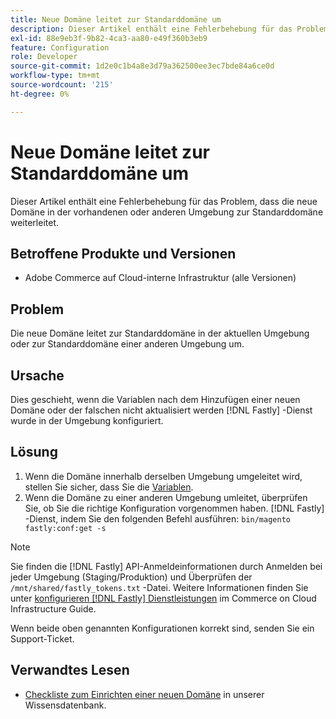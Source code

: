 ```yaml
---
title: Neue Domäne leitet zur Standarddomäne um
description: Dieser Artikel enthält eine Fehlerbehebung für das Problem, dass die neue Domäne in der vorhandenen oder anderen Umgebung zur Standarddomäne weiterleitet.
exl-id: 88e9eb3f-9b82-4ca3-aa80-e49f360b3eb9
feature: Configuration
role: Developer
source-git-commit: 1d2e0c1b4a8e3d79a362500ee3ec7bde84a6ce0d
workflow-type: tm+mt
source-wordcount: '215'
ht-degree: 0%

---
```


# Neue Domäne leitet zur Standarddomäne um

Dieser Artikel enthält eine Fehlerbehebung für das Problem, dass die neue Domäne in der vorhandenen oder anderen Umgebung zur Standarddomäne weiterleitet.

## Betroffene Produkte und Versionen

* Adobe Commerce auf Cloud-interne Infrastruktur (alle Versionen)

## Problem

Die neue Domäne leitet zur Standarddomäne in der aktuellen Umgebung oder zur Standarddomäne einer anderen Umgebung um.

## Ursache

Dies geschieht, wenn die Variablen nach dem Hinzufügen einer neuen Domäne oder der falschen nicht aktualisiert werden [!DNL Fastly] -Dienst wurde in der Umgebung konfiguriert.

## Lösung

1. Wenn die Domäne innerhalb derselben Umgebung umgeleitet wird, stellen Sie sicher, dass Sie die [Variablen](https://experienceleague.adobe.com/docs/commerce-cloud-service/user-guide/configure-store/multiple-sites.html#modify-variables).
1. Wenn die Domäne zu einer anderen Umgebung umleitet, überprüfen Sie, ob Sie die richtige Konfiguration vorgenommen haben. [!DNL Fastly] -Dienst, indem Sie den folgenden Befehl ausführen: `bin/magento fastly:conf:get -s`

>[!NOTE]
>
>Sie finden die [!DNL Fastly] API-Anmeldeinformationen durch Anmelden bei jeder Umgebung (Staging/Produktion) und Überprüfen der `/mnt/shared/fastly_tokens.txt` -Datei. Weitere Informationen finden Sie unter [konfigurieren [!DNL Fastly] Dienstleistungen](https://experienceleague.adobe.com/docs/commerce-cloud-service/user-guide/cdn/setup-fastly/fastly-configuration.html) im Commerce on Cloud Infrastructure Guide.

Wenn beide oben genannten Konfigurationen korrekt sind, senden Sie ein Support-Ticket.

## Verwandtes Lesen

* [Checkliste zum Einrichten einer neuen Domäne](https://experienceleague.adobe.com/docs/commerce-knowledge-base/kb/how-to/checklist-for-setting-up-a-new-domain.html) in unserer Wissensdatenbank.
